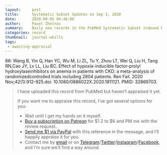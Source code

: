 ```yaml
---
layout:     post
title:      Systematic Subset Updates on Sep 3, 2020
date:       2020-09-05 04:48:00
author:     Pavel Zhelnov
summary:    Daily new records in the PubMed Systematic Subset indexed by Sep 3, 2020.
categories: record
thumbnail:  journal-whills
tags:
 - awaiting-appraisal
---
```

66: Wang B, Yin Q, Han YC, Wu M, Li ZL, Tu Y, Zhou LT, Wei Q, Liu H, Tang RN,Cao JY, Lv LL, Liu BC. Effect of hypoxia-inducible factor-prolyl hydroxylaseinhibitors on anemia in patients with CKD: a meta-analysis of randomizedcontrolled trials including 2804 patients. Ren Fail. 2020 Nov;42(1):912-925.doi: 10.1080/0886022X.2020.1811121. PMID: 32869703.
> I have uploaded this record from PubMed but haven’t appraised it yet.
>
> If you want me to appraise this record, I’ve got several options for you:
> * Wait until I get my hands on it myself.
> * [Buy a subscription on Patreon](https://patreon.com/zheln) for $1.2 to $6 and PM me with the review request.
> * [Send me $1 via PayPal](https://paypal.me/pjelnov) with this reference in the message, and I’ll happily appraise it for you.
> * Contact me by [email](mailto:pavel@zheln.com) or on [Telegram](https://t.me/drzhelnov)/[Twitter](https://twitter.com/drzhelnov)/[Instagram](https://instagram.com/igzheln)/[Facebook](https://facebook.com/drzhelnov), and I’m sure we’ll find a way around.
